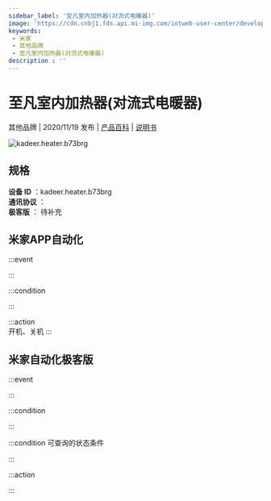 ```yaml
---
sidebar_label: '至凡室内加热器(对流式电暖器)'
image: 'https://cdn.cnbj1.fds.api.mi-img.com/iotweb-user-center/developer_1679047807989yDBC2B3P.png?GalaxyAccessKeyId=AKVGLQWBOVIRQ3XLEW&Expires=9223372036854775807&Signature=+tDEoQxLugu5m8YhidenFk4TVvo='
keywords: 
 - 米家
 - 其他品牌
 - 至凡室内加热器(对流式电暖器)
description : ''
---
```

# 至凡室内加热器(对流式电暖器)

其他品牌 | 2020/11/19 发布 | [产品百科](https://home.mi.com/webapp/content/baike/product/index.html?model=kadeer.heater.b73brg/) | [说明书](https://home.mi.com/views/introduction.html?model=kadeer.heater.b73brg&region=cn)

![kadeer.heater.b73brg](https://cdn.cnbj1.fds.api.mi-img.com/iotweb-user-center/developer_1679047807989yDBC2B3P.png?GalaxyAccessKeyId=AKVGLQWBOVIRQ3XLEW&Expires=9223372036854775807&Signature=+tDEoQxLugu5m8YhidenFk4TVvo=)

## 规格  
> 
**设备 ID** ：kadeer.heater.b73brg  
**通讯协议** ：  
**极客版**  ： 待补充 


## 米家APP自动化  

:::event  

:::

:::condition  

:::

:::action   
开机、关机
:::

## 米家自动化极客版  

:::event  

:::

:::condition  

:::

:::condition 可查询的状态条件  

:::

:::action  

:::

        
